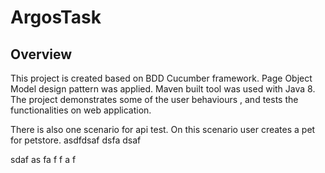 # ArgosTask

## Overview
This project is created based on BDD Cucumber framework. Page Object Model design pattern was applied.
Maven built tool was used with Java 8.
The project demonstrates some of the user behaviours , and tests the functionalities on web application.

There is also one scenario for api test. On this scenario user creates a pet for petstore.
asdfdsaf
dsfa
dsaf

sdaf
as
fa
f
f
a
f


